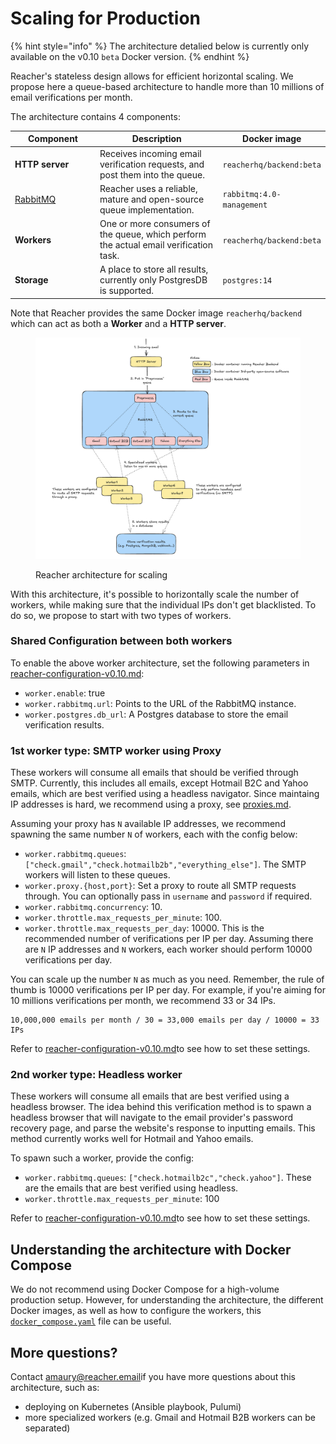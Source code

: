 # Scaling for Production

{% hint style="info" %}
The architecture detalied below is currently only available on the v0.10 `beta` Docker version.
{% endhint %}

Reacher's stateless design allows for efficient horizontal scaling. We propose here a queue-based architecture to handle more than 10 millions of email verifications per month.

The architecture contains 4 components:

<table><thead><tr><th width="183">Component</th><th width="295">Description</th><th>Docker image</th></tr></thead><tbody><tr><td><strong>HTTP server</strong></td><td>Receives incoming email verification requests, and post them into the queue.</td><td><code>reacherhq/backend:beta</code></td></tr><tr><td><a href="https://rabbitmq.com">RabbitMQ</a></td><td>Reacher uses a reliable, mature and open-source queue implementation.</td><td><code>rabbitmq:4.0-management</code></td></tr><tr><td><strong>Workers</strong></td><td>One or more consumers of the queue, which perform the actual email verification task.</td><td><code>reacherhq/backend:beta</code></td></tr><tr><td><strong>Storage</strong></td><td>A place to store all results, currently only PostgresDB is supported.</td><td><code>postgres:14</code></td></tr></tbody></table>

Note that Reacher provides the same Docker image `reacherhq/backend` which can act as both a **Worker** and a **HTTP server**.

<figure><img src="../.gitbook/assets/Screenshot 2024-11-27 at 14.43.50.png" alt=""><figcaption><p>Reacher architecture for scaling</p></figcaption></figure>

With this architecture, it's possible to horizontally scale the number of workers, while making sure that the individual IPs don't get blacklisted. To do so, we propose to start with two types of workers.

### Shared Configuration between both workers

To enable the above worker architecture, set the following parameters in [reacher-configuration-v0.10.md](../advanced/migrations/reacher-configuration-v0.10.md "mention"):&#x20;

* `worker.enable`: true
* `worker.rabbitmq.url`: Points to the URL of the RabbitMQ instance.
* `worker.postgres.db_url`: A Postgres database to store the email verification results.

### 1st worker type: SMTP worker using Proxy

These workers will consume all emails that should be verified through SMTP. Currently, this includes all emails, except Hotmail B2C and Yahoo emails, which are best verified using a headless navigator. Since maintaing IP addresses is hard, we recommend using a proxy, see [proxies.md](proxies.md "mention").

Assuming your proxy has `N` available IP addresses, we recommend spawning the same number `N` of workers, each with the config below:

* `worker.rabbitmq.queues`: `["check.gmail","check.hotmailb2b","everything_else"]`. The SMTP workers will listen to these queues.
* `worker.proxy.{host,port}`: Set a proxy to route all SMTP requests through. You can optionally pass in `username` and `password` if required.
* `worker.rabbitmq.concurrency`: 10.
* `worker.throttle.max_requests_per_minute`: 100.
* `worker.throttle.max_requests_per_day`: 10000. This is the recommended number of verifications per IP per day. Assuming there are `N` IP addresses and `N` workers, each worker should perform 10000 verifications per day.

You can scale up the number `N` as much as you need. Remember, the rule of thumb is 10000 verifications per IP per day. For example, if you're aiming for 10 millions verifications per month, we recommend 33 or 34 IPs.

```
10,000,000 emails per month / 30 = 33,000 emails per day / 10000 = 33 IPs
```

Refer to [reacher-configuration-v0.10.md](../advanced/migrations/reacher-configuration-v0.10.md "mention")to see how to set these settings.

### 2nd worker type: Headless worker

These workers will consume all emails that are best verified using a headless browser. The idea behind this verification method is to spawn a headless browser that will navigate to the email provider's password recovery page, and parse the website's response to inputting emails. This method currently works well for Hotmail and Yahoo emails.

To spawn such a worker, provide the config:

* `worker.rabbitmq.queues`: `["check.hotmailb2c","check.yahoo"]`. These are the emails that are best verified using headless.
* `worker.throttle.max_requests_per_minute`: 100

Refer to [reacher-configuration-v0.10.md](../advanced/migrations/reacher-configuration-v0.10.md "mention")to see how to set these settings.

## Understanding the architecture with Docker Compose

We do not recommend using Docker Compose for a high-volume production setup. However, for understanding the architecture, the different Docker images, as well as how to configure the workers, this [`docker_compose.yaml`](../../docker-compose.yaml) file can be useful.

## More questions?

Contact [amaury@reacher.email](https://app.gitbook.com/u/F1LnsqPFtfUEGlcILLswbbp5cgk2 "mention")if you have more questions about this architecture, such as:

* deploying on Kubernetes (Ansible playbook, Pulumi)
* more specialized workers (e.g. Gmail and Hotmail B2B workers can be separated)
